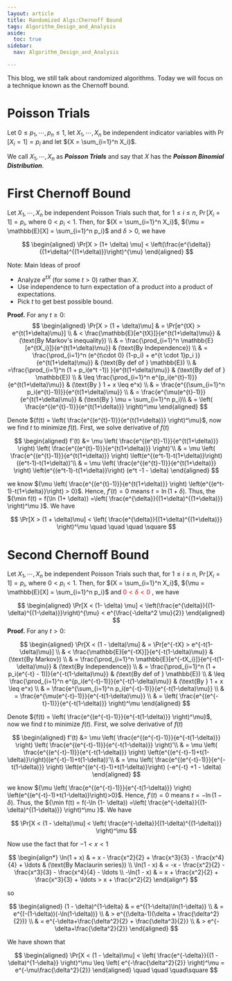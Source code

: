 ```yaml
---
layout: article
title: Randomized Algs:Chernoff Bound
tags: Algorithm_Design_and_Analysis
aside:
  toc: true
sidebar:
  nav: Algorithm_Design_and_Analysis

---
```


This blog, we still talk about randomized algorithms. Today we will focus on a technique known as the Chernoff bound.

<!--more-->

# Poisson Trials

Let ${0\leq p_1 , \cdots , p_n \leq 1}$, let ${X_1,\cdots,X_n}$ be independent indicator variables with ${\Pr[X_i = 1]= p_i}$ and let ${X = \sum_{i=1}^n X_i}$. 

We call ${X_1,\cdots,X_n}$ as ***Poisson Trials*** and say that ${X}$ has the ***Poisson Binomial Distribution***. 

# First Chernoff Bound 

Let ${X_1,\cdots,X_n}$ be independent Poisson Trials such that, for ${1\leq i \leq n}$, ${\Pr[X_i = 1]=p_i}$, where ${0 < p_i < 1}$. Then, for ${X = \sum_{i=1}^n X_i}$, ${\mu = \mathbb{E}[X] = \sum_{i=1}^n p_i}$ and ${\delta>0}$, we have

$$
\begin{aligned}
\Pr[X > (1+ \delta) \mu] < \left(\frac{e^{\delta}}{(1+\delta)^{(1+\delta)}}\right)^{\mu}
\end{aligned}
$$

Note: Main Ideas of proof

- Analyze ${e^{tX}}$ (for some ${t > 0}$) rather than ${X}$.
- Use independence to turn expectation of a product into a product of expectations.
- Pick ${t}$ to get best possible bound.

**Proof.** For any $t \geq 0$:
$$
\begin{aligned}
\Pr[X > (1 + \delta)\mu] & = \Pr[e^{tX} > e^{t(1+\delta)\mu}] \\
& < \frac{\mathbb{E}[e^{tX}]}{e^{t(1+\delta)\mu}} & (\text{By Markov's inequality}) \\
& = \frac{\prod_{i=1}^n \mathbb{E}[e^{tX_i}]}{e^{t(1+\delta)\mu}} & (\text{By Independence}) \\
& = \frac{\prod_{i=1}^n (e^{t\cdot 0} (1-p_i) + e^{t \cdot 1}p_i )}{e^{t(1+\delta)\mu}} & (\text{By def of } \mathbb{E}) \\
& =\frac{\prod_{i=1}^n (1 + p_i(e^t -1)) }{e^{t(1+\delta)\mu}} & (\text{By def of } \mathbb{E}) \\
& \leq \frac{\prod_{i=1}^n e^{p_i(e^{t}-1)}}{e^{t(1+\delta)\mu}} & (\text{By } 1 + x \leq e^x) \\
& = \frac{e^{(\sum_{i=1}^n p_i(e^{t}-1))}}{e^{t(1+\delta)\mu}} \\
& = \frac{e^{\mu(e^{t}-1)}}{e^{t(1+\delta)\mu}} & (\text{By } \mu = \sum_{i=1}^n p_i)\\
& = \left( \frac{e^{(e^{t}-1)}}{e^{t(1+\delta)}} \right)^\mu
\end{aligned}
$$

Denote ${f(t) = \left( \frac{e^{(e^{t}-1)}}{e^{t(1+\delta)}} \right)^\mu}$, now we find ${t}$ to minimize ${f(t)}$. First, we solve derivative of ${f(t)}$

$$
\begin{aligned}
f'(t) &= \mu \left( \frac{e^{(e^{t}-1)}}{e^{t(1+\delta)}} \right) \left( \frac{e^{(e^{t}-1)}}{e^{t(1+\delta)}} \right)'\\
& = \mu \left( \frac{e^{(e^{t}-1)}}{e^{t(1+\delta)}} \right) \left(e^{(e^t-1)-t(1+\delta)}\right)((e^t-1)-t(1+\delta))'\\
& = \mu \left( \frac{e^{(e^{t}-1)}}{e^{t(1+\delta)}} \right) \left(e^{(e^t-1)-t(1+\delta)}\right) (e^t -1 - \delta)
\end{aligned}
$$

we know ${\mu \left( \frac{e^{(e^{t}-1)}}{e^{t(1+\delta)}} \right) \left(e^{(e^t-1)-t(1+\delta)}\right) > 0}$. Hence, ${f'(t)=0}$ means ${t = \ln (1+\delta)}$. Thus, the ${\min f(t) = f(\ln (1+ \delta)) =\left( \frac{e^{\delta}}{(1+\delta)^{(1+\delta)}} \right)^\mu }$. We have

$$
\Pr[X > (1 + \delta)\mu] < \left( \frac{e^{\delta}}{(1+\delta)^{(1+\delta)}} \right)^\mu \quad \quad \quad \square
$$

# Second Chernoff Bound

Let ${X_1,\cdots,X_n}$ be independent Poisson Trials such that, for ${1\leq i \leq n}$, ${\Pr[X_i = 1]=p_i}$, where ${0 < p_i < 1}$. Then, for ${X = \sum_{i=1}^n X_i}$, ${\mu = \mathbb{E}[X] = \sum_{i=1}^n p_i}$ and <font color=red>${0< \delta < 0}$ </font>, we have

$$
\begin{aligned}
\Pr[X < (1- \delta) \mu] < \left(\frac{e^{\delta}}{(1-\delta)^{(1-\delta)}}\right)^{\mu} < e^{\frac{-\delta^2 \mu}{2}}
\end{aligned}
$$
**Proof.** For any $t > 0$:

$$
\begin{aligned}
\Pr[X < (1 - \delta)\mu] & = \Pr[e^{-tX} > e^{-t(1-\delta)\mu}] \\
& < \frac{\mathbb{E}[e^{-tX}]}{e^{-t(1-\delta)\mu}} & (\text{By Markov}) \\
& = \frac{\prod_{i=1}^n \mathbb{E}[e^{-tX_i}]}{e^{-t(1-\delta)\mu}} & (\text{By Independence}) \\
& = \frac{\prod_{i=1}^n (1 + p_i(e^{-t} - 1))}{e^{-t(1-\delta)\mu}} & (\text{By def of } \mathbb{E}) \\
& \leq \frac{\prod_{i=1}^n e^{p_i(e^{-t}-1)}}{e^{-t(1-\delta)\mu}} & (\text{By } 1 + x \leq e^x) \\
& = \frac{e^{\sum_{i=1}^n p_i(e^{-t}-1)}}{e^{-t(1-\delta)\mu}} \\
& = \frac{e^{\mu(e^{-t}-1)}}{e^{-t(1-\delta)\mu}} \\
& = \left( \frac{e^{(e^{-t}-1)}}{e^{-t(1-\delta)}} \right)^\mu
\end{aligned}
$$

Denote ${f(t) = \left( \frac{e^{(e^{-t}-1)}}{e^{-t(1-\delta)}} \right)^\mu}$, now we find ${t}$ to minimize ${f(t)}$. First, we solve derivative of ${f(t)}$

$$
\begin{aligned}
f'(t) &= \mu \left( \frac{e^{(e^{-t}-1)}}{e^{-t(1-\delta)}} \right) \left( \frac{e^{(e^{-t}-1)}}{e^{-t(1-\delta)}} \right)'\\
& = \mu \left( \frac{e^{(e^{-t}-1)}}{e^{-t(1-\delta)}} \right) \left(e^{(e^{-t}-1)+t(1-\delta)}\right)((e^{-t}-1)+t(1-\delta))'\\
& = \mu \left( \frac{e^{(e^{-t}-1)}}{e^{-t(1-\delta)}} \right) \left(e^{(e^{-t}-1)+t(1-\delta)}\right) (-e^{-t} +1 - \delta)
\end{aligned}
$$

we know ${\mu \left( \frac{e^{(e^{-t}-1)}}{e^{-t(1-\delta)}} \right) \left(e^{(e^{-t}-1)+t(1-\delta)}\right)>0}$. Hence, ${f'(t)=0}$ means ${t = -\ln (1-\delta)}$. Thus, the ${\min f(t) = f(-\ln (1- \delta)) =\left( \frac{e^{-\delta}}{(1-\delta)^{(1-\delta)}} \right)^\mu }$. We have

$$
\Pr[X < (1 - \delta)\mu] < \left( \frac{e^{-\delta}}{(1-\delta)^{(1-\delta)}} \right)^\mu
$$

Now use the fact that for $-1 < x < 1$

$$
\begin{align*}
\ln(1 + x) & = x - \frac{x^2}{2} + \frac{x^3}{3} - \frac{x^4}{4} + \ldots & (\text{By Maclaurin series}) \\
\ln(1 - x) & = -x - \frac{x^2}{2} - \frac{x^3}{3} - \frac{x^4}{4} - \ldots \\
-\ln(1 - x) & = x + \frac{x^2}{2} + \frac{x^3}{3} + \ldots > x + \frac{x^2}{2}
\end{align*}
$$

so

$$
\begin{aligned}
(1 - \delta)^{1-\delta} & = e^{(1-\delta)\ln(1-\delta)} \\
& = e^{(-(1-\delta))(-\ln(1-\delta))} \\
& > e^{(\delta-1)(\delta + \frac{\delta^2}{2})} \\
& = e^{-\delta+\frac{\delta^2}{2} + \frac{\delta^3}{2}} \\
& > e^{-\delta+\frac{\delta^2}{2}}
\end{aligned}
$$

We have shown that

$$
\begin{aligned}
\Pr[X < (1 - \delta)\mu] < \left( \frac{e^{-\delta}}{(1 - \delta)^{1-\delta}} \right)^\mu 
\leq \left( e^{-\frac{\delta^2}{2}} \right)^\mu = e^{-\mu\frac{\delta^2}{2}}
\end{aligned} \quad \quad \quad\square
$$
